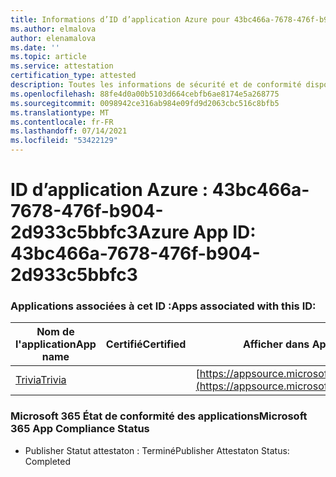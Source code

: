 ```yaml
---
title: Informations d’ID d’application Azure pour 43bc466a-7678-476f-b904-2d933c5bbfc3
ms.author: elmalova
author: elenamalova
ms.date: ''
ms.topic: article
ms.service: attestation
certification_type: attested
description: Toutes les informations de sécurité et de conformité disponibles pour 43bc466a-7678-476f-b904-2d933c5bbfc3.
ms.openlocfilehash: 88fe4d0a00b5103d664cebfb6ae8174e5a268775
ms.sourcegitcommit: 0098942ce316ab984e09fd9d2063cbc516c8bfb5
ms.translationtype: MT
ms.contentlocale: fr-FR
ms.lasthandoff: 07/14/2021
ms.locfileid: "53422129"
---
```

# <a name="azure-app-id-43bc466a-7678-476f-b904-2d933c5bbfc3"></a><span data-ttu-id="e2c2d-103">ID d’application Azure : 43bc466a-7678-476f-b904-2d933c5bbfc3</span><span class="sxs-lookup"><span data-stu-id="e2c2d-103">Azure App ID: 43bc466a-7678-476f-b904-2d933c5bbfc3</span></span>


### <a name="apps-associated-with-this-id"></a><span data-ttu-id="e2c2d-104">Applications associées à cet ID :</span><span class="sxs-lookup"><span data-stu-id="e2c2d-104">Apps associated with this ID:</span></span>
| <span data-ttu-id="e2c2d-105">**Nom de l'application**</span><span class="sxs-lookup"><span data-stu-id="e2c2d-105">**App name**</span></span> | <span data-ttu-id="e2c2d-106">**Certifié**</span><span class="sxs-lookup"><span data-stu-id="e2c2d-106">**Certified**</span></span> | <span data-ttu-id="e2c2d-107">**Afficher dans AppSource**</span><span class="sxs-lookup"><span data-stu-id="e2c2d-107">**View in AppSource**</span></span> |
|-|-|-|
| [<span data-ttu-id="e2c2d-108">Trivia</span><span class="sxs-lookup"><span data-stu-id="e2c2d-108">Trivia</span></span>](https://docs.microsoft.com/en-us/microsoft-365-app-certification/forward/WA200001956) |  | [https://appsource.microsoft.com/product/office/WA200001956](https://appsource.microsoft.com/product/office/WA200001956) |

### <a name="microsoft-365-app-compliance-status"></a><span data-ttu-id="e2c2d-109">Microsoft 365 État de conformité des applications</span><span class="sxs-lookup"><span data-stu-id="e2c2d-109">Microsoft 365 App Compliance Status</span></span>
- <span data-ttu-id="e2c2d-110">Publisher Statut attestaton : Terminé</span><span class="sxs-lookup"><span data-stu-id="e2c2d-110">Publisher Attestaton Status: Completed</span></span>
